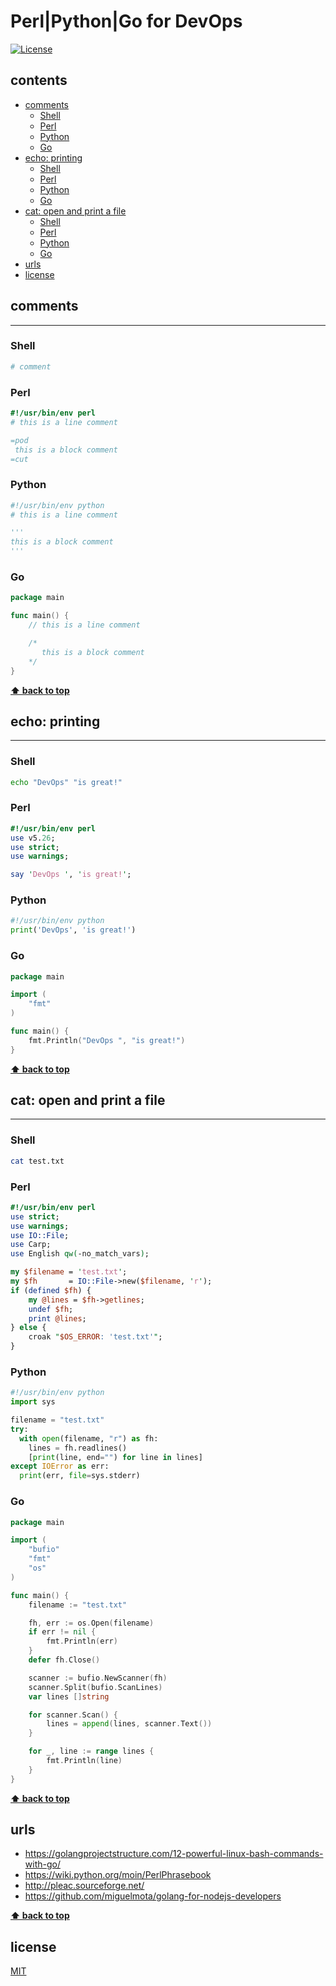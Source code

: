 
# Perl|Python|Go for DevOps

[![License](http://img.shields.io/badge/license-MIT-blue.svg)](LICENSE)

<!-- START doctoc generated TOC please keep comment here to allow auto update -->
<!-- DON'T EDIT THIS SECTION, INSTEAD RE-RUN doctoc TO UPDATE -->
## contents

- [comments](#comments)
  - [Shell](#shell)
  - [Perl](#perl)
  - [Python](#python)
  - [Go](#go)
- [echo: printing](#echo-printing)
  - [Shell](#shell-1)
  - [Perl](#perl-1)
  - [Python](#python-1)
  - [Go](#go-1)
- [cat: open and print a file](#cat-open-and-print-a-file)
  - [Shell](#shell-2)
  - [Perl](#perl-2)
  - [Python](#python-2)
  - [Go](#go-2)
- [urls](#urls)
- [license](#license)

<!-- END doctoc generated TOC please keep comment here to allow auto update -->

## comments

---

### Shell

```bash
# comment
```

### Perl

```perl
#!/usr/bin/env perl
# this is a line comment

=pod
 this is a block comment
=cut

```

### Python

```python
#!/usr/bin/env python
# this is a line comment

'''
this is a block comment
'''

```

### Go

```go
package main

func main() {
	// this is a line comment

	/*
	   this is a block comment
	*/
}

```

**[⬆ back to top](#contents)**

## echo: printing

---

### Shell

```bash
echo "DevOps" "is great!"
```

### Perl

```perl
#!/usr/bin/env perl
use v5.26;
use strict;
use warnings;

say 'DevOps ', 'is great!';

```

### Python

```python
#!/usr/bin/env python
print('DevOps', 'is great!')

```

### Go

```go
package main

import (
	"fmt"
)

func main() {
	fmt.Println("DevOps ", "is great!")
}

```

**[⬆ back to top](#contents)**

## cat: open and print a file

---

### Shell

```bash
cat test.txt
```

### Perl

```perl
#!/usr/bin/env perl
use strict;
use warnings;
use IO::File;
use Carp;
use English qw(-no_match_vars);

my $filename = 'test.txt';
my $fh       = IO::File->new($filename, 'r');
if (defined $fh) {
    my @lines = $fh->getlines;
    undef $fh;
    print @lines;
} else {
    croak "$OS_ERROR: 'test.txt'";
}

```

### Python

```python
#!/usr/bin/env python
import sys

filename = "test.txt"
try:
  with open(filename, "r") as fh:
    lines = fh.readlines()
    [print(line, end="") for line in lines]
except IOError as err:
  print(err, file=sys.stderr)

```

### Go

```go
package main

import (
	"bufio"
	"fmt"
	"os"
)

func main() {
	filename := "test.txt"

	fh, err := os.Open(filename)
	if err != nil {
		fmt.Println(err)
	}
	defer fh.Close()

	scanner := bufio.NewScanner(fh)
	scanner.Split(bufio.ScanLines)
	var lines []string

	for scanner.Scan() {
		lines = append(lines, scanner.Text())
	}

	for _, line := range lines {
		fmt.Println(line)
	}
}

```

**[⬆ back to top](#contents)**

## urls

- <https://golangprojectstructure.com/12-powerful-linux-bash-commands-with-go/>
- <https://wiki.python.org/moin/PerlPhrasebook>
- <http://pleac.sourceforge.net/>
- <https://github.com/miguelmota/golang-for-nodejs-developers>

**[⬆ back to top](#contents)**

## license

[MIT](LICENSE)
